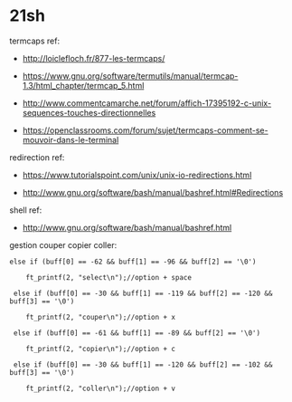 # 21sh
termcaps ref:

- http://loiclefloch.fr/877-les-termcaps/

- https://www.gnu.org/software/termutils/manual/termcap-1.3/html_chapter/termcap_5.html

- http://www.commentcamarche.net/forum/affich-17395192-c-unix-sequences-touches-directionnelles

- https://openclassrooms.com/forum/sujet/termcaps-comment-se-mouvoir-dans-le-terminal

redirection ref:

- https://www.tutorialspoint.com/unix/unix-io-redirections.html

- http://www.gnu.org/software/bash/manual/bashref.html#Redirections

shell ref:

- http://www.gnu.org/software/bash/manual/bashref.html



gestion couper copier coller:

```
else if (buff[0] == -62 && buff[1] == -96 && buff[2] == '\0')

    ft_printf(2, "select\n");//option + space
    
 else if (buff[0] == -30 && buff[1] == -119 && buff[2] == -120 && buff[3] == '\0')

    ft_printf(2, "couper\n");//option + x

 else if (buff[0] == -61 && buff[1] == -89 && buff[2] == '\0')

    ft_printf(2, "copier\n");//option + c

 else if (buff[0] == -30 && buff[1] == -120 && buff[2] == -102 && buff[3] == '\0')

    ft_printf(2, "coller\n");//option + v
```